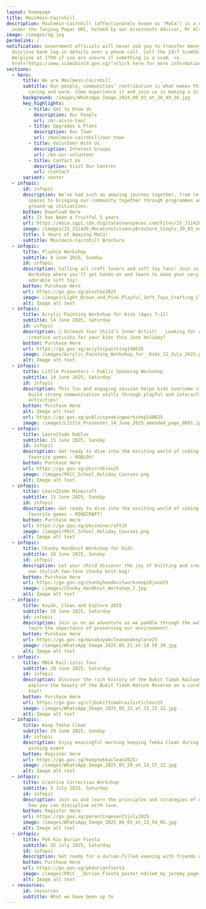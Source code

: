```yaml
---
layout: homepage
title: Moulmein-Cairnhill
description: Moulmein-Cairnhill (affectionately known as "MoCa") is a division
  under the Tanjong Pagar GRC, helmed by our Grassroots Advisor, Mr Alvin Tan.
image: /images/og.jpg
permalink: /
notification: Government officials will never ask you to transfer money or
  disclose bank log-in details over a phone call. Call the 24/7 ScamShield
  Helpline at 1799 if you are unsure if something is a scam. <a
  href="https://www.scamshield.gov.sg/">Click here for more information</a>
sections:
  - hero:
      title: We are Moulmein-Cairnhill
      subtitle: Our people, communities’ contribution is what makes this town special,
        caring and warm. Come experience it and join us in making a difference.
      background: /images/WhatsApp_Image_2024_08_03_at_20_49_36.jpg
      key_highlights:
        - title: Get to Know Us
          description: Our People
          url: /mr-alvin-tan/
        - title: Upgrades & Plans
          description: Our Town
          url: /moulmein-cairnhill/our-town
        - title: Volunteer With Us
          description: Interest Groups
          url: /be-our-volunteer
        - title: Contact Us
          description: Visit Our Centres
          url: /contact
      variant: center
  - infopic:
      id: infopic
      description: We’ve had such an amazing journey together, from refreshing our
        spaces to bringing our community together through programmes and
        ground-up initiatives.
      button: Download Here
      alt: It has been a fruitful 5 years
      url: https://moca.sgp1.cdn.digitaloceanspaces.com/Files/25_J11426_MocaConstituencyBrochure_Single_20_03.pdf
      image: /images/25_J11426_MocaConstituencyBrochure_Single_20_03_new.jpg
      title: 5 Years of Amazing MoCa!
      subtitle: Moulmein-Cairnhill Brochure
  - infopic:
      title: Plushie Workshop
      subtitle: 8 June 2025, Sunday
      id: infopic
      description: Calling all craft lovers and soft toy fans! Join us for a Plushie
        Workshop where you'll get hands-on and learn to make your very own
        adorable soft toy!
      button: Purchase Here
      url: https://go.gov.sg/plushie2025
      image: /images/Light_Brown_and_Pink_Playful_Soft_Toys_Crafting_Class_Instagram_Story__A4___2_.png
      alt: Image alt text
  - infopic:
      title: Acrylic Painting Workshop for Kids (Ages 7–12)
      subtitle: 14 June 2025, Saturday
      id: infopic
      description: 🎨 Unleash Your Child’s Inner Artist!   Looking for a fun and
        creative activity for your kids this June holiday?
      button: Purchase Here
      url: https://go.gov.sg/acrylicpainting140625
      image: /images/Acrylic_Painting_Workshop_for__Kids_12_July_2025.png
      alt: Image alt text
  - infopic:
      title: Little Presenters – Public Speaking Workshop
      subtitle: 14 June 2025, Saturday
      id: infopic
      description: This fun and engaging session helps kids overcome stage fright and
        build strong communication skills through playful and interactive
        activities!
      button: Purchase Here
      alt: Image alt text
      url: https://go.gov.sg/publicspeakingworkshop140625
      image: /images/Little_Presenter_14_June_2025_amended_page_0001.jpg
  - infopic:
      title: Learn2Code Roblox
      subtitle: 15 June 2025, Sunday
      id: infopic
      description: Get ready to dive into the exciting world of coding through your
        favorite games – ROBLOX!
      button: Purchase Here
      url: https://go.gov.sg/pkccroblox25
      image: /images/PKCC_School_Holiday_Courses.png
      alt: Image alt text
  - infopic:
      title: Learn2Code Minecraft
      subtitle: 15 June 2025, Sunday
      id: infopic
      description: Get ready to dive into the exciting world of coding through your
        favorite games – MINECRAFT!
      button: Purchase Here
      url: https://go.gov.sg/pkccminecraft25
      image: /images/PKCC_School_Holiday_Courses.png
      alt: Image alt text
  - infopic:
      title: Chunky Handknit Workshop for Kids
      subtitle: 18 June 2025, Sunday
      id: infopic
      description: Let your child discover the joy of knitting and create their very
        own stylish two-tone chunky knit bag!
      button: Purchase Here
      url: https://go.gov.sg/chunkyhandknitworkshop18june25
      image: /images/Chunky_Handknit_Workshop_2.jpg
      alt: Image alt text
  - infopic:
      title: Kayak, Clean and Explore 2025
      subtitle: 28 June 2025, Saturday
      id: infopic
      description: Join us on an adventure as we paddle through the waterways and
        learn the importance of preserving our environment!
      button: Purchase Here
      url: https://go.gov.sg/mocakayakcleanandexplore25
      image: /images/WhatsApp_Image_2025_05_21_at_14_59_39.jpg
      alt: Image alt text
  - infopic:
      title: MOCA Rail-istic Tour
      subtitle: 28 June 2025, Saturday
      id: infopic
      description: Discover the rich history of the Bukit Timah Railway Station and
        explore the beauty of the Bukit Timah Nature Reserve on a curated guided
        tour!
      button: Purchase Here
      url: https://go.gov.sg/cljbukittimahrailistictour25
      image: /images/WhatsApp_Image_2025_05_22_at_12_23_32.jpg
      alt: Image alt text
  - infopic:
      title: Keep Tekka Clean
      subtitle: 29 June 2025, Sunday
      id: infopic
      description: Enjoy meaningful morning keeping Tekka Clean during our litter
        picking event
      button: Register Here
      url: https://go.gov.sg/keeptekkaclean2025/
      image: /images/WhatsApp_Image_2025_05_29_at_13_57_22.jpg
      alt: Image alt text
  - infopic:
      title: Creative Correction Workshop
      subtitle: 5 July 2025, Saturday
      id: infopic
      description: Join us and learn the principles and strategies of discipline and
        how you can discipline with love.
      button: Register Here
      url: https://go.gov.sg/parentingevent5july2025
      image: /images/WhatsApp_Image_2025_06_05_at_13_54_05.jpg
      alt: Image alt text
  - infopic:
      title: Pek Kio Durian Fiesta
      subtitle: 26 July 2025, Saturday
      id: infopic
      description: Get ready for a durian-filled evening with friends and neighbors!
      button: Purchase Here
      url: https://go.gov.sg/pkdurianfiesta
      image: /images/PKCC___Durian_Fiesta_poster_edited_by_jeremy_page_0001.jpg
      alt: Image alt text
  - resources:
      id: resources
      subtitle: What we have been up to
---
```

